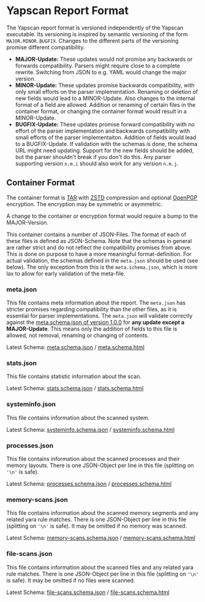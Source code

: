 # Yapscan Report Format

The Yapscan report format is versioned independently of the Yapscan executable.
Its versioning is inspired by semantic versioning of the form `MAJOR.MINOR.BUGFIX`.
Changes to the different parts of the versioning promise different compatibility.

- **MAJOR-Update:**
  These updates would not promise any backwards or forwards compatibility.
  Parsers might require close to a complete rewrite.
  Switching from JSON to e.g. YAML would change the major version.
- **MINOR-Update:**
  These updates promise backwards compatibility, with only small efforts on the parser implementation. 
  Renaming or deletion of new fields would lead to a MINOR-Update.
  Also changes to the internal format of a field are allowed.
  Addition or renaming of certain files in the container format, or changing the container format would result in a MINOR-Update.
- **BUGFIX-Update:**
  These updates promise forward compatibility with no effort of the parser implementation and backwards compatibility with small efforts of the parser implementaiton.
  Addition of fields would lead to a BUGFIX-Update.
  If validation with the schemas is done, the schema URL might need updating.
  Support for the new fields should be added, but the parser shouldn't break if you don't do this.
  Any parser supporting version `n.m.i` should also work for any version `n.m.j`.

## Container Format

The container format is [TAR](https://en.wikipedia.org/wiki/Tar_(computing)) with [ZSTD](https://github.com/facebook/zstd) compression and optional [OpenPGP](https://www.openpgp.org/) encryption.
The encryption may be symmetric or asymmetric.

A change to the container or encryption format would require a bump to the MAJOR-Version.

This container contains a number of JSON-Files.
The format of each of these files is defined as JSON-Schema.
Note that the schemas in general are rather strict and do not reflect the compatibility promises from above.
This is done on purpose to have a more meaningful format-definition.
For actual validation, the schemas defined in the `meta.json` should be used (see below).
The only exception from this is the `meta.schema.json`, which is more lax to allow for early validation of the meta-file.

### meta.json

This file contains meta information about the report.
The `meta.json` has stricter promises regarding compatibility than the other files, as it is essential for parser implementations.
The `meta.json` will validate correctly against the [meta.schema.json of version 1.0.0](https://yapscan.targodan.de/reportFormat/v1.0.0/meta.schema.json) for **any update except a MAJOR-Update**.
This means only the addition of fields to this file is allowed, not removal, renaming or changing of contents.

Latest Schema: [meta.schema.json](https://yapscan.targodan.de/reportFormat/v1.0.0/meta.schema.json) / [meta.schema.html](https://yapscan.targodan.de/reportFormat/v1.0.0/meta.schema.html)

### stats.json

This file contains statistic information about the scan.

Latest Schema: [stats.schema.json](https://yapscan.targodan.de/reportFormat/v1.0.0/stats.schema.json) / [stats.schema.html](https://yapscan.targodan.de/reportFormat/v1.0.0/stats.schema.html)

### systeminfo.json

This file contains information about the scanned system.

Latest Schema: [systeminfo.schema.json](https://yapscan.targodan.de/reportFormat/v1.0.0/systeminfo.schema.json) / [systeminfo.schema.html](https://yapscan.targodan.de/reportFormat/v1.0.0/systeminfo.schema.html)

### processes.json

This file contains information about the scanned processes and their memory layouts.
There is one JSON-Object per line in this file (splitting on `'\n'` is safe).

Latest Schema: [processes.schema.json](https://yapscan.targodan.de/reportFormat/v1.0.0/processes.schema.json) / [processes.schema.html](https://yapscan.targodan.de/reportFormat/v1.0.0/processes.schema.html)

### memory-scans.json

This file contains information about the scanned memory segments and any related yara rule matches.
There is one JSON-Object per line in this file (splitting on `'\n'` is safe).
It may be omitted if no memory was scanned.

Latest Schema: [memory-scans.schema.json](https://yapscan.targodan.de/reportFormat/v1.0.0/memory-scans.schema.json) / [memory-scans.schema.html](https://yapscan.targodan.de/reportFormat/v1.0.0/memory-scans.schema.html)

### file-scans.json

This file contains information about the scanned files and any related yara rule matches.
There is one JSON-Object per line in this file (splitting on `'\n'` is safe).
It may be omitted if no files were scanned.

Latest Schema: [file-scans.schema.json](https://yapscan.targodan.de/reportFormat/v1.0.0/file-scans.schema.json) / [file-scans.schema.html](https://yapscan.targodan.de/reportFormat/v1.0.0/file-scans.schema.html)
